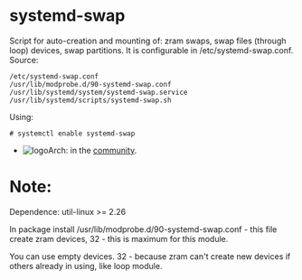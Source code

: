 # systemd-swap
Script for auto-creation and mounting of: zram swaps, swap files (through loop) devices, swap partitions.
It is configurable in /etc/systemd-swap.conf.
Source:
```
/etc/systemd-swap.conf
/usr/lib/modprobe.d/90-systemd-swap.conf
/usr/lib/systemd/system/systemd-swap.service
/usr/lib/systemd/scripts/systemd-swap.sh
```
Using:
```
# systemctl enable systemd-swap
```
* ![logo](http://www.monitorix.org/imgs/archlinux.png "arch logo")Arch: in the [community](https://www.archlinux.org/packages/community/any/systemd-swap/).

Note:
=======
Dependence: util-linux >= 2.26

In package install /usr/lib/modprobe.d/90-systemd-swap.conf - this file create zram devices, 32 - this is maximum for this module.

You can use empty devices. 32 - because zram can't create new devices if others already in using, like loop module.
